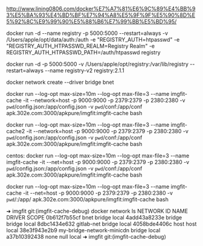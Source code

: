 http://www.lining0806.com/docker%E7%A7%81%E6%9C%89%E4%BB%93%E5%BA%93%E4%BD%BF%E7%94%A8%E5%9F%9F%E5%90%8D%E5%92%8C%E9%99%90%E5%88%B6%E7%99%BB%E5%BD%95/


docker run -d --name registry -p 5000:5000 --restart=always -v /Users/apple/opt/data/auth:/auth -e "REGISTRY_AUTH=htpasswd" -e "REGISTRY_AUTH_HTPASSWD_REALM=Registry Realm"  -e REGISTRY_AUTH_HTPASSWD_PATH=/auth/htpasswd registry


docker run -d -p 5000:5000 -v /Users/apple/opt/registry:/var/lib/registry --restart=always --name registry-v2 registry:2.1.1

docker network create --driver bridge bnet

docker run --log-opt max-size=10m --log-opt max-file=3 --name imgfit-cache -it --network=host -p 9000:9000 -p 2379:2379 -p 2380:2380 -v `pwd`/config.json:/app/config.json -v `pwd`/conf:/app/conf  apk.302e.com:3000/apkpure/imgfit:imgfit-cache bash


docker run --log-opt max-size=10m --log-opt max-file=3 --name imgfit-cache2 -it --network=host -p 9000:9000 -p 2379:2379 -p 2380:2380 -v `pwd`/config.json:/app/config.json -v `pwd`/conf:/app/conf  apk.302e.com:3000/apkpure/imgfit:imgfit-cache bash


centos:
docker run --log-opt max-size=10m --log-opt max-file=3 --name imgfit-cache -it --net=host -p 9000:9000 -p 2379:2379 -p 2380:2380 -v `pwd`/config.json:/app/config.json -v `pwd`/conf:/app/conf  apk.302e.com:3000/apkpure/imgfit:imgfit-cache bash



docker run --log-opt max-size=10m --log-opt max-file=3 --name imgfit-cache -it --net=host -p 9000:9000 -p 2379:2379 -p 2380:2380 -v `pwd`/:/app/  apk.302e.com:3000/apkpure/imgfit:imgfit-cache bash

➜  imgfit git:(imgfit-cache-debug) docker network ls
NETWORK ID          NAME                        DRIVER              SCOPE
0b612f7b55cf        bnet                        bridge              local
4add43a8233e        bridge                      bridge              local
8dbc1434e632        gitlab-net                  bridge              local
4058bde4406c        host                        host                local
38e3f943e2b9        my-bridge-network-minicdn   bridge              local
a37b10392438        none                        null                local
➜  imgfit git:(imgfit-cache-debug)
